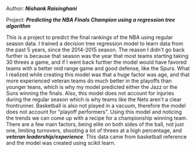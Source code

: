 Author: ***Nishank Raisinghani***

Project: ***Predicting the NBA Finals Champion using a regression tree algorithm***

This is a project to predict the final rankings of the NBA using regular season data. I trained a decision tree regression model to learn data from the past 5 years, since the 2014-2015 season.
The reason I didn't go back further is because that season was the year that most teams starting taking 30 threes a game, and if I went back further the model would have favored teams with a better mid range game and good defense, like the Spurs.
What I realized while creating this model was that a huge factor was age, and that more experienced veteran teams do much better in the playoffs than younger teans, which is why my model predicted either the Jazz or the Suns winning the finals.
Also, this model does not account for injuries during the regular season which is why teams like the Nets aren't a clear frontrunner. Basketball is also not played in a vacuum, therefore the model does not account for "playoff performers".
Using this model and noticing the trends we can come up with a recipe for a championship winning team. There are a few main factors, being elite on both sides of the ball, not just one, limiting turnovers, shooting a lot of threes at a high percentage, and ***veteran leadership/experience***.
This data came from basketball reference and the model was created using scikit learn.